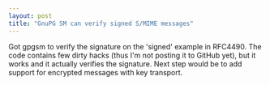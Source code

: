 ```yaml
---
layout: post
title: "GnuPG SM can verify signed S/MIME messages"
---
```


Got gpgsm to verify the signature on the 'signed' example in RFC4490. The code contains few dirty hacks
(thus I'm not posting it to GitHub yet), but it works and it actually verifies the signature. Next step
would be to add support for encrypted messages with key transport.
